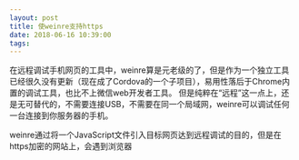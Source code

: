 ```yaml
---
layout: post
title: 使weinre支持https
date: 2018-06-16 10:39:00
tags:
---
```


在远程调试手机网页的工具中，weinre算是元老级的了，但是作为一个独立工具已经很久没有更新（现在成了Cordova的一个子项目），易用性落后于Chrome内置的调试工具，也比不上微信web开发者工具。
但是纯粹在“远程”这一点上，还是无可替代的，不需要连接USB，不需要在同一个局域网，weinre可以调试任何一台连接到你服务器的手机。

weinre通过将一个JavaScript文件引入目标网页达到远程调试的目的，但是在https加密的网站上，会遇到浏览器
